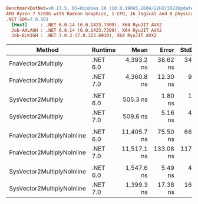``` ini

BenchmarkDotNet=v0.13.5, OS=Windows 10 (10.0.19045.2604/22H2/2022Update)
AMD Ryzen 7 5700G with Radeon Graphics, 1 CPU, 16 logical and 8 physical cores
.NET SDK=7.0.101
  [Host]     : .NET 6.0.14 (6.0.1423.7309), X64 RyuJIT AVX2
  Job-AALAUH : .NET 6.0.14 (6.0.1423.7309), X64 RyuJIT AVX2
  Job-ELKIGH : .NET 7.0.3 (7.0.323.6910), X64 RyuJIT AVX2


```
|                     Method |  Runtime |        Mean |     Error |    StdDev | Ratio |
|--------------------------- |--------- |------------:|----------:|----------:|------:|
|         FnaVector2Multiply | .NET 6.0 |  4,393.2 ns |  38.62 ns |  34.23 ns |  1.00 |
|         FnaVector2Multiply | .NET 7.0 |  4,360.8 ns |  12.30 ns |   9.60 ns |  0.99 |
|                            |          |             |           |           |       |
|         SysVector2Multiply | .NET 6.0 |    505.3 ns |   1.80 ns |   1.50 ns |  1.00 |
|         SysVector2Multiply | .NET 7.0 |    509.6 ns |   5.16 ns |   4.58 ns |  1.01 |
|                            |          |             |           |           |       |
| FnaVector2MultiplyNoInline | .NET 6.0 | 11,405.7 ns |  75.50 ns |  66.93 ns |  1.00 |
| FnaVector2MultiplyNoInline | .NET 7.0 | 11,517.1 ns | 133.08 ns | 117.97 ns |  1.01 |
|                            |          |             |           |           |       |
| SysVector2MultiplyNoInline | .NET 6.0 |  1,547.6 ns |   5.49 ns |   4.29 ns |  1.00 |
| SysVector2MultiplyNoInline | .NET 7.0 |  1,399.3 ns |  17.38 ns |  16.25 ns |  0.91 |
